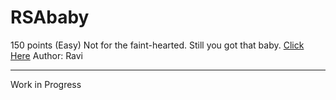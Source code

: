# RSAbaby

150 points (Easy)
Not for the faint-hearted. Still you got that baby.
[Click Here](https://mega.nz/file/UjpAGbTZ#davXH0xbGqNYXwEFLIOK2JdYPJ7yUAUhH4c2JUuSiU8)
Author: Ravi

---

Work in Progress
